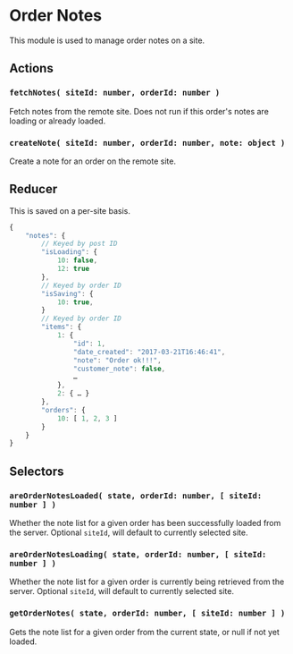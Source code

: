 Order Notes
===========

This module is used to manage order notes on a site.

## Actions

### `fetchNotes( siteId: number, orderId: number )`

Fetch notes from the remote site. Does not run if this order's notes are loading or already loaded.

### `createNote( siteId: number, orderId: number, note: object )`

Create a note for an order on the remote site.

## Reducer

This is saved on a per-site basis. 

```js
{
	"notes": {
		// Keyed by post ID
		"isLoading": {
			10: false,
			12: true
		},
		// Keyed by order ID
		"isSaving": {
			10: true,
		}
		// Keyed by order ID
		"items": {
			1: {
				"id": 1,
				"date_created": "2017-03-21T16:46:41",
				"note": "Order ok!!!",
				"customer_note": false,
				…
			},
			2: { … }
		},
		"orders": {
			10: [ 1, 2, 3 ]
		}
	}
}
```

## Selectors

### `areOrderNotesLoaded( state, orderId: number, [ siteId: number ] )`

Whether the note list for a given order has been successfully loaded from the server. Optional `siteId`, will default to currently selected site.

### `areOrderNotesLoading( state, orderId: number, [ siteId: number ] )`

Whether the note list for a given order is currently being retrieved from the server. Optional `siteId`, will default to currently selected site.

### `getOrderNotes( state, orderId: number, [ siteId: number ] )`

Gets the note list for a given order from the current state, or null if not yet loaded.
